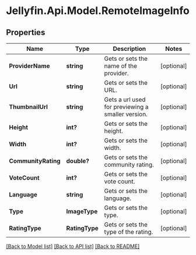 
# Jellyfin.Api.Model.RemoteImageInfo

## Properties

Name | Type | Description | Notes
------------ | ------------- | ------------- | -------------
**ProviderName** | **string** | Gets or sets the name of the provider. | [optional] 
**Url** | **string** | Gets or sets the URL. | [optional] 
**ThumbnailUrl** | **string** | Gets a url used for previewing a smaller version. | [optional] 
**Height** | **int?** | Gets or sets the height. | [optional] 
**Width** | **int?** | Gets or sets the width. | [optional] 
**CommunityRating** | **double?** | Gets or sets the community rating. | [optional] 
**VoteCount** | **int?** | Gets or sets the vote count. | [optional] 
**Language** | **string** | Gets or sets the language. | [optional] 
**Type** | **ImageType** | Gets or sets the type. | [optional] 
**RatingType** | **RatingType** | Gets or sets the type of the rating. | [optional] 

[[Back to Model list]](../README.md#documentation-for-models)
[[Back to API list]](../README.md#documentation-for-api-endpoints)
[[Back to README]](../README.md)

